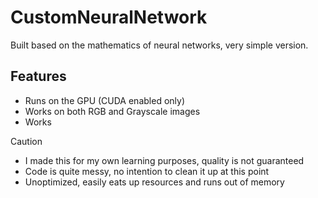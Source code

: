 # CustomNeuralNetwork
Built based on the mathematics of neural networks, very simple version.

## Features
- Runs on the GPU (CUDA enabled only)
- Works on both RGB and Grayscale images
- Works
> [!CAUTION]
> - I made this for my own learning purposes, quality is not guaranteed
> - Code is quite messy, no intention to clean it up at this point
> - Unoptimized, easily eats up resources and runs out of memory
